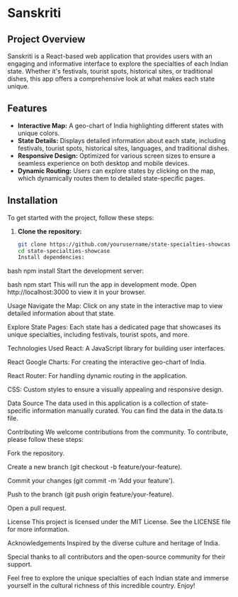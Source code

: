 # Sanskriti

## Project Overview

Sanskriti is a React-based web application that provides users with an engaging and informative interface to explore the specialties of each Indian state. Whether it's festivals, tourist spots, historical sites, or traditional dishes, this app offers a comprehensive look at what makes each state unique.

## Features

- **Interactive Map:** A geo-chart of India highlighting different states with unique colors.
- **State Details:** Displays detailed information about each state, including festivals, tourist spots, historical sites, languages, and traditional dishes.
- **Responsive Design:** Optimized for various screen sizes to ensure a seamless experience on both desktop and mobile devices.
- **Dynamic Routing:** Users can explore states by clicking on the map, which dynamically routes them to detailed state-specific pages.

## Installation

To get started with the project, follow these steps:

1. **Clone the repository:**
   ```bash
   git clone https://github.com/yourusername/state-specialties-showcase.git
   cd state-specialties-showcase
   Install dependencies:
   ```

bash
npm install
Start the development server:

bash
npm start
This will run the app in development mode. Open http://localhost:3000 to view it in your browser.

Usage
Navigate the Map: Click on any state in the interactive map to view detailed information about that state.

Explore State Pages: Each state has a dedicated page that showcases its unique specialties, including festivals, tourist spots, and more.

Technologies Used
React: A JavaScript library for building user interfaces.

React Google Charts: For creating the interactive geo-chart of India.

React Router: For handling dynamic routing in the application.

CSS: Custom styles to ensure a visually appealing and responsive design.

Data Source
The data used in this application is a collection of state-specific information manually curated. You can find the data in the data.ts file.

Contributing
We welcome contributions from the community. To contribute, please follow these steps:

Fork the repository.

Create a new branch (git checkout -b feature/your-feature).

Commit your changes (git commit -m 'Add your feature').

Push to the branch (git push origin feature/your-feature).

Open a pull request.

License
This project is licensed under the MIT License. See the LICENSE file for more information.

Acknowledgements
Inspired by the diverse culture and heritage of India.

Special thanks to all contributors and the open-source community for their support.

Feel free to explore the unique specialties of each Indian state and immerse yourself in the cultural richness of this incredible country. Enjoy!

